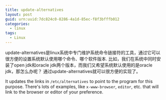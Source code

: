 ```yaml
---
title: update-alternatives
layout: post
guid: urn:uuid:7dc824c0-8286-4a1d-85ec-f8f3bfffb012
categories:
  - linux 
tags:
  - Linux
---
```


update-alternatives是linux系统中专门维护系统命令链接符的工具，通过它可以很方便的设置系统默认使用哪个命令、哪个软件版本.
比如，我们在系统中同时安装了open jdk和oracle jdk两个版本，而我们又希望系统默认使用的是oracle jdk，那怎么办呢？
通过update-alternatives就可以很方便的实现了。

It updates the links in `/etc/alternatives` to point to the program for this purpose. There's lots of examples, like `x-www-browser`, `editor`, 
etc. that will link to the browser or editor of your preference.
